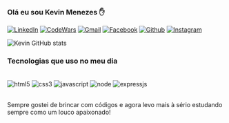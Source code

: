 ### Olá eu sou Kevin Menezes ✋

[![LinkedIn](https://img.shields.io/badge/LinkedIn-0077B5?style=for-the-badge&logo=linkedin&logoColor=white)](https://www.linkedin.com/in/kevin-menezes-herrera/)
[![CodeWars](https://img.shields.io/badge/Codewars-B1361E?style=for-the-badge&logo=Codewars&logoColor=white)](https://www.codewars.com/users/Kevin%20Menezes%20Herrera)
[![Gmail](https://img.shields.io/badge/Gmail-D14836?style=for-the-badge&logo=gmail&logoColor=white)](mailto:kevinmenezesherrera@gmail.com)
[![Facebook](https://img.shields.io/badge/Facebook-1877F2?style=for-the-badge&logo=facebook&logoColor=white)](https://www.facebook.com/kevin.menezes.359/)
[![Github](https://img.shields.io/badge/GitHub-100000?style=for-the-badge&logo=github&logoColor=white)](https://github.com/kevin27K)
[![Instagram](https://img.shields.io/badge/Instagram-E4405F?style=for-the-badge&logo=instagram&logoColor=white)](https://www.instagram.com/kevin.menezes.h/)


![Kevin GitHub stats](https://github-readme-stats.vercel.app/api?username=kevin27K&show_icons=true&theme=dracula)

### Tecnologias que uso no meu dia

<div style="display:inline_block"><br/>
<img align="center" alt="html5" src="https://img.shields.io/badge/HTML5-E34F26?style=for-the-badge&logo=html5&logoColor=white"/>
<img align="center" alt="css3" src="https://img.shields.io/badge/CSS3-1572B6?style=for-the-badge&logo=css3&logoColor=white"/>
<img align="center" alt="javascript" src="https://img.shields.io/badge/JavaScript-323330?style=for-the-badge&logo=javascript&logoColor=F7DF1E"/>
<img align="center" alt="node" src="https://img.shields.io/badge/Node.js-43853D?style=for-the-badge&logo=node.js&logoColor=white"/>
<img align="center" alt="expressjs" src="https://img.shields.io/badge/Express.js-404D59?style=for-the-badge"/>
</div>
<br/>

Sempre gostei de brincar com códigos e agora levo mais à sério estudando sempre como um louco apaixonado!
